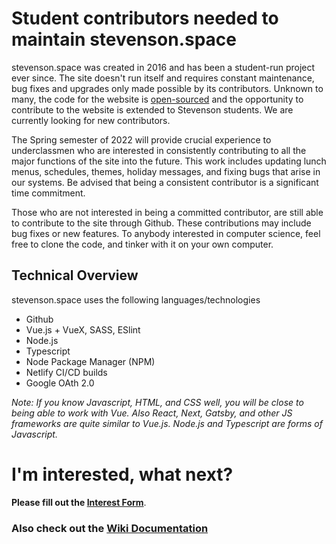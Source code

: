 # Student contributors needed to maintain stevenson.space

stevenson.space was created in 2016 and has been a student-run project ever since. The site doesn't run itself and requires constant maintenance, bug fixes and upgrades only made possible by its contributors. Unknown to many, the code for the website is [open-sourced](https://opensource.com/resources/what-open-source) and the opportunity to contribute to the website is extended to Stevenson students. We are currently looking for new contributors. 


The Spring semester of 2022 will provide crucial experience to underclassmen who are interested in consistently contributing to all the major functions of the site into the future. This work includes updating lunch menus, schedules, themes, holiday messages, and fixing bugs that arise in our systems. Be advised that being a consistent contributor is a significant time commitment.

Those who are not interested in being a committed contributor, are still able to contribute to the site through Github. These contributions may include bug fixes or new features. To anybody interested in computer science, feel free to clone the code, and tinker with it on your own computer.

## Technical Overview
stevenson.space uses the following languages/technologies

- Github
- Vue.js + VueX, SASS, ESlint
- Node.js
- Typescript
- Node Package Manager (NPM)
- Netlify CI/CD builds
- Google OAth 2.0

*Note: If you know Javascript, HTML, and CSS well, you will be close to being able to work with Vue. Also React, Next, Gatsby, and other JS frameworks are quite similar to Vue.js. Node.js and Typescript are forms of Javascript.*

# I'm interested, what next?

**Please fill out the [Interest Form](https://forms.gle/A9HbQYAcSamb99YDA)**.
### Also check out the [Wiki Documentation](https://github.com/stevenson-space/shs/wiki)
